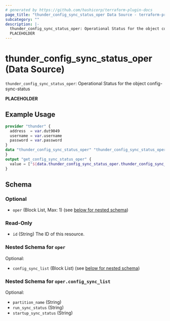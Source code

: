 ```yaml
---
# generated by https://github.com/hashicorp/terraform-plugin-docs
page_title: "thunder_config_sync_status_oper Data Source - terraform-provider-thunder"
subcategory: ""
description: |-
  thunder_config_sync_status_oper: Operational Status for the object config-sync-status
  PLACEHOLDER
---
```


# thunder_config_sync_status_oper (Data Source)

`thunder_config_sync_status_oper`: Operational Status for the object config-sync-status

__PLACEHOLDER__

## Example Usage

```terraform
provider "thunder" {
  address  = var.dut9049
  username = var.username
  password = var.password
}
data "thunder_config_sync_status_oper" "thunder_config_sync_status_oper" {
}
output "get_config_sync_status_oper" {
  value = ["${data.thunder_config_sync_status_oper.thunder_config_sync_status_oper}"]
}
```

<!-- schema generated by tfplugindocs -->
## Schema

### Optional

- `oper` (Block List, Max: 1) (see [below for nested schema](#nestedblock--oper))

### Read-Only

- `id` (String) The ID of this resource.

<a id="nestedblock--oper"></a>
### Nested Schema for `oper`

Optional:

- `config_sync_list` (Block List) (see [below for nested schema](#nestedblock--oper--config_sync_list))

<a id="nestedblock--oper--config_sync_list"></a>
### Nested Schema for `oper.config_sync_list`

Optional:

- `partition_name` (String)
- `run_sync_status` (String)
- `startup_sync_status` (String)


